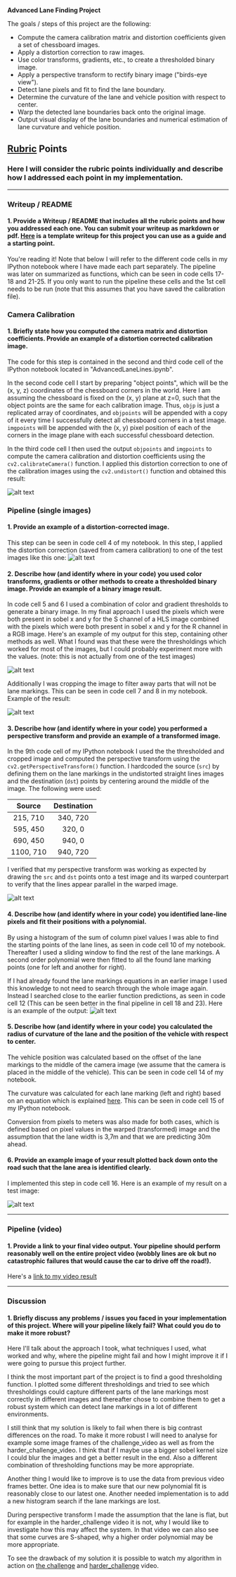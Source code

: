 **Advanced Lane Finding Project**

The goals / steps of this project are the following:

* Compute the camera calibration matrix and distortion coefficients given a set of chessboard images.
* Apply a distortion correction to raw images.
* Use color transforms, gradients, etc., to create a thresholded binary image.
* Apply a perspective transform to rectify binary image ("birds-eye view").
* Detect lane pixels and fit to find the lane boundary.
* Determine the curvature of the lane and vehicle position with respect to center.
* Warp the detected lane boundaries back onto the original image.
* Output visual display of the lane boundaries and numerical estimation of lane curvature and vehicle position.

[//]: # (Image References)

[image1]: ./output_images/test_undst.jpg "Undistorted"
[image2]: ./output_images/undistorted.png "Road Transformed"
[image3]: ./output_images/thresholding.png "Binary Example"
[image_cut]: ./output_images/cropping.png "Cropped Example"
[image4]: ./output_images/perspectiveTransform.png "Warp Example"
[image5]: ./output_images/detectedLines.png "Fit Visual"
[image6]: ./output_images/output.png "Output"
[video1]: ./project_video_edit.mp4 "Video"

## [Rubric](https://review.udacity.com/#!/rubrics/571/view) Points
### Here I will consider the rubric points individually and describe how I addressed each point in my implementation.  

---
### Writeup / README

#### 1. Provide a Writeup / README that includes all the rubric points and how you addressed each one.  You can submit your writeup as markdown or pdf.  [Here](https://github.com/udacity/CarND-Advanced-Lane-Lines/blob/master/writeup_template.md) is a template writeup for this project you can use as a guide and a starting point.  

You're reading it! Note that below I will refer to the different code cells in my IPython notebook where I have made each part separately. The pipeline was later on summarized as functions, which can be seen in code cells 17-18 and 21-25. If you only want to run the pipeline these cells and the 1st cell needs to be run (note that this assumes that you have saved the calibration file).

### Camera Calibration

#### 1. Briefly state how you computed the camera matrix and distortion coefficients. Provide an example of a distortion corrected calibration image.

The code for this step is contained in the second and third code cell of the IPython notebook located in "AdvancedLaneLines.ipynb".

In the second code cell I start by preparing "object points", which will be the (x, y, z) coordinates of the chessboard corners in the world. Here I am assuming the chessboard is fixed on the (x, y) plane at z=0, such that the object points are the same for each calibration image.  Thus, `objp` is just a replicated array of coordinates, and `objpoints` will be appended with a copy of it every time I successfully detect all chessboard corners in a test image.  `imgpoints` will be appended with the (x, y) pixel position of each of the corners in the image plane with each successful chessboard detection.

In the third code cell I then used the output `objpoints` and `imgpoints` to compute the camera calibration and distortion coefficients using the `cv2.calibrateCamera()` function.  I applied this distortion correction to one of the calibration images using the `cv2.undistort()` function and obtained this result: 

![alt text][image1]

### Pipeline (single images)

#### 1. Provide an example of a distortion-corrected image.
This step can be seen in code cell 4 of my notebook. In this step, I applied the distortion correction (saved from camera calibration) to one of the test images like this one:
![alt text][image2]
#### 2. Describe how (and identify where in your code) you used color transforms, gradients or other methods to create a thresholded binary image.  Provide an example of a binary image result.
In code cell 5 and 6 I used a combination of color and gradient thresholds to generate a binary image. In my final approach I used the pixels which were both present in sobel x and y for the S channel of a HLS image combined with the pixels which were both present in sobel x and y for the R channel in a RGB image. Here's an example of my output for this step, containing other methods as well. What I found was that these were the thresholdings which worked for most of the images, but I could probably experiment more with the values.  (note: this is not actually from one of the test images)

![alt text][image3]

Additionally I was cropping the image to filter away parts that will not be lane markings. This can be seen in code cell 7 and 8 in my notebook. Example of the result:

![alt text][image_cut]

#### 3. Describe how (and identify where in your code) you performed a perspective transform and provide an example of a transformed image.

In the 9th code cell of my IPython notebook I used the the thresholded and cropped image and computed the perspective transform using the `cv2.getPerspectiveTransform()` function. I hardcoded the source (`src`) by defining them on the lane markings in the undistorted straight lines images and the destination (`dst`) points by centering around the middle of the image. The following were used:

| Source        | Destination   | 
|:-------------:|:-------------:| 
| 215, 710      | 340, 720      | 
| 595, 450      | 320, 0        |
| 690, 450      | 940, 0        |
| 1100, 710     | 940, 720      |

I verified that my perspective transform was working as expected by drawing the `src` and `dst` points onto a test image and its warped counterpart to verify that the lines appear parallel in the warped image.

![alt text][image4]

#### 4. Describe how (and identify where in your code) you identified lane-line pixels and fit their positions with a polynomial.

By using a histogram of the sum of column pixel values I was able to find the starting points of the lane lines, as seen in code cell 10 of my notebook. Thereafter I used a sliding window to find the rest of the lane markings. A second order polynomial were then fitted to all the found lane marking points (one for left and another for right).

If I had already found the lane markings equations in an earlier image I used this knowledge to not need to search through the whole image again. Instead I searched close to the earlier function predictions, as seen in code cell 12 (This can be seen better in the final pipeline in cell 18 and 23). Here is an example of the output:
![alt text][image5]

#### 5. Describe how (and identify where in your code) you calculated the radius of curvature of the lane and the position of the vehicle with respect to center.

The vehicle position was calculated based on the offset of the lane markings to the middle of the camera image (we assume that the camera is placed in the middle of the vehicle). This can be seen in code cell 14 of my notebook.

The curvature was calculated for each lane marking (left and right) based on an equation which is explained [here](http://www.intmath.com/applications-differentiation/8-radius-curvature.php). This can be seen in code cell 15 of my IPython notebook.

Conversion from pixels to meters was also made for both cases, which is defined based on pixel values in the warped (transformed) image and the assumption that the lane width is 3,7m and that we are predicting 30m ahead.

#### 6. Provide an example image of your result plotted back down onto the road such that the lane area is identified clearly.

I implemented this step in code cell 16. Here is an example of my result on a test image:

![alt text][image6]

---

### Pipeline (video)

#### 1. Provide a link to your final video output.  Your pipeline should perform reasonably well on the entire project video (wobbly lines are ok but no catastrophic failures that would cause the car to drive off the road!).

Here's a [link to my video result](./project_video.mp4)

---

### Discussion

#### 1. Briefly discuss any problems / issues you faced in your implementation of this project.  Where will your pipeline likely fail?  What could you do to make it more robust?

Here I'll talk about the approach I took, what techniques I used, what worked and why, where the pipeline might fail and how I might improve it if I were going to pursue this project further.

I think the most important part of the project is to find a good thresholding function. I plotted some different thresholdings and tried to see which thresholdings could capture different parts of the lane markings most correctly in different images and thereafter chose to combine them to get a robust system which can detect lane markings in a lot of different environments. 

I still think that my solution is likely to fail when there is big contrast differences on the road. To make it more robust I will need to analyse for example some image frames of the challenge_video as well as from the harder_challenge_video. I think that if I maybe use a bigger sobel kernel size I could blur the images and get a better result in the end. Also a different combination of thresholding functions may be more appropriate.

Another thing I would like to improve is to use the data from previous video frames better. One idea is to make sure that our new polynomial fit is reasonably close to our latest one. Another needed implementation is to add a new histogram search if the lane markings are lost.

During perspective transform I made the assumption that the lane is flat, but for example in the harder_challenge video it is not, why I would like to investigate how this may affect the system. In that video we can also see that some curves are S-shaped, why a higher order polynomial may be more appropriate.

To see the drawback of my solution it is possible to watch my algorithm in action on [the challenge](./challenge_video_edit.mp4) and [harder_challenge](./harder_challenge_video_edit.mp4) video. 

